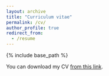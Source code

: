 ```yaml
---
layout: archive
title: "Curriculum vitae"
permalink: /cv/
author_profile: true
redirect_from:
  - /resume
---
```


{% include base_path %}

You can download my CV [from this link](https://shivaat.github.io/files/CV_taslimi.pdf).